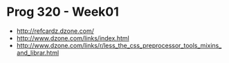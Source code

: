 Prog 320 - Week01
=================

- <http://refcardz.dzone.com/>
- <http://www.dzone.com/links/index.html>
- <http://www.dzone.com/links/r/less_the_css_preprocessor_tools_mixins_and_librar.html>
